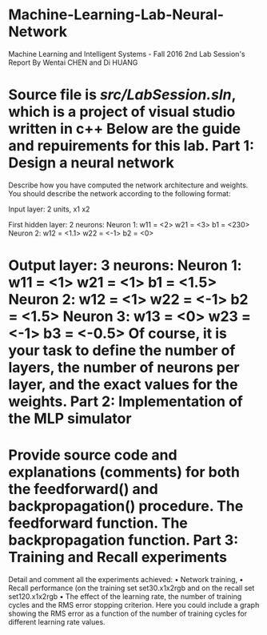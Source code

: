 # Machine-Learning-Lab-Neural-Network
Machine Learning and Intelligent Systems - Fall 2016
2nd Lab Session's Report
By Wentai CHEN and Di HUANG

Source file is *src/LabSession.sln*, which is a project of visual studio written in c++
Below are the guide and repuirements for this lab.
Part 1: Design a neural network<br>
=========
Describe how you have computed the network architecture and weights. 
You should describe the network according to the following format: 

Input layer:  2 units, x1   x2

First hidden layer:
    2 neurons:
	Neuron 1: w11 = <2>
                  w21 = <3>
                  b1 = <230>
	Neuron 2: w12 = <1.1>
                  w22 = <-1>
                  b2 = <0>
	
	
Output layer:
    3 neurons:
	Neuron 1: w11 = <1>
                  w21 = <1>
                  b1 = <1.5>
	Neuron 2: w12 = <1>
                  w22 = <-1>
                  b2 = <1.5>
	Neuron 3: w13 = <0>
                  w23 = <-1>
                  b3 = <-0.5>
Of course, it is your task to define the number of layers, the number of neurons per layer, and the exact values for the weights. 
Part 2: Implementation of the MLP simulator<br>
=======
Provide source code and explanations (comments) for both the feedforward() and backpropagation() procedure. 
The feedforward function.
The backpropagation function.
Part 3: Training and Recall experiments<br>
=======
Detail and comment all the experiments achieved: 
•	Network training, 
•	Recall performance (on the training set set30.x1x2rgb and on the recall set set120.x1x2rgb 
•	The effect of the learning rate, the number of training cycles and the RMS error stopping criterion. Here you could include a graph showing the RMS error as a function of the number of training cycles for different learning rate values. 
